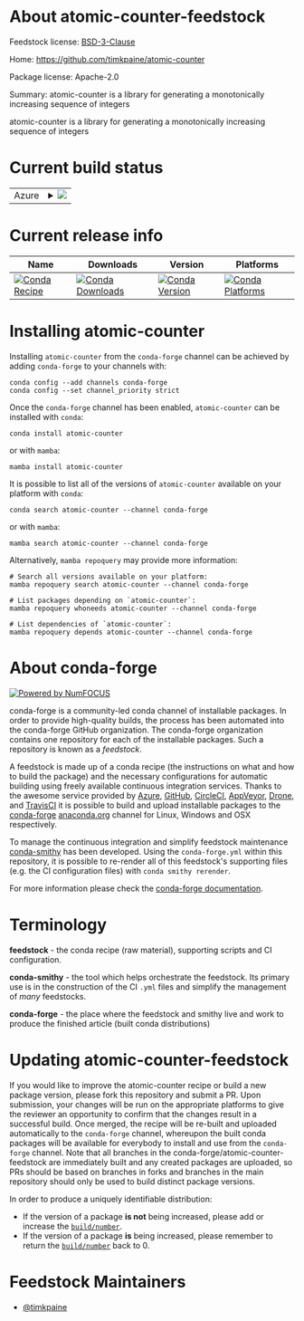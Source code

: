About atomic-counter-feedstock
==============================

Feedstock license: [BSD-3-Clause](https://github.com/conda-forge/atomic-counter-feedstock/blob/main/LICENSE.txt)

Home: https://github.com/timkpaine/atomic-counter

Package license: Apache-2.0

Summary: atomic-counter is a library for generating a monotonically increasing sequence of integers

atomic-counter is a library for generating a monotonically increasing sequence of integers

Current build status
====================


<table>
    
  <tr>
    <td>Azure</td>
    <td>
      <details>
        <summary>
          <a href="https://dev.azure.com/conda-forge/feedstock-builds/_build/latest?definitionId=20823&branchName=main">
            <img src="https://dev.azure.com/conda-forge/feedstock-builds/_apis/build/status/atomic-counter-feedstock?branchName=main">
          </a>
        </summary>
        <table>
          <thead><tr><th>Variant</th><th>Status</th></tr></thead>
          <tbody><tr>
              <td>win_64_python3.10.____cpython</td>
              <td>
                <a href="https://dev.azure.com/conda-forge/feedstock-builds/_build/latest?definitionId=20823&branchName=main">
                  <img src="https://dev.azure.com/conda-forge/feedstock-builds/_apis/build/status/atomic-counter-feedstock?branchName=main&jobName=win&configuration=win%20win_64_python3.10.____cpython" alt="variant">
                </a>
              </td>
            </tr><tr>
              <td>win_64_python3.11.____cpython</td>
              <td>
                <a href="https://dev.azure.com/conda-forge/feedstock-builds/_build/latest?definitionId=20823&branchName=main">
                  <img src="https://dev.azure.com/conda-forge/feedstock-builds/_apis/build/status/atomic-counter-feedstock?branchName=main&jobName=win&configuration=win%20win_64_python3.11.____cpython" alt="variant">
                </a>
              </td>
            </tr><tr>
              <td>win_64_python3.12.____cpython</td>
              <td>
                <a href="https://dev.azure.com/conda-forge/feedstock-builds/_build/latest?definitionId=20823&branchName=main">
                  <img src="https://dev.azure.com/conda-forge/feedstock-builds/_apis/build/status/atomic-counter-feedstock?branchName=main&jobName=win&configuration=win%20win_64_python3.12.____cpython" alt="variant">
                </a>
              </td>
            </tr><tr>
              <td>win_64_python3.13.____cp313</td>
              <td>
                <a href="https://dev.azure.com/conda-forge/feedstock-builds/_build/latest?definitionId=20823&branchName=main">
                  <img src="https://dev.azure.com/conda-forge/feedstock-builds/_apis/build/status/atomic-counter-feedstock?branchName=main&jobName=win&configuration=win%20win_64_python3.13.____cp313" alt="variant">
                </a>
              </td>
            </tr><tr>
              <td>win_64_python3.9.____cpython</td>
              <td>
                <a href="https://dev.azure.com/conda-forge/feedstock-builds/_build/latest?definitionId=20823&branchName=main">
                  <img src="https://dev.azure.com/conda-forge/feedstock-builds/_apis/build/status/atomic-counter-feedstock?branchName=main&jobName=win&configuration=win%20win_64_python3.9.____cpython" alt="variant">
                </a>
              </td>
            </tr>
          </tbody>
        </table>
      </details>
    </td>
  </tr>
</table>

Current release info
====================

| Name | Downloads | Version | Platforms |
| --- | --- | --- | --- |
| [![Conda Recipe](https://img.shields.io/badge/recipe-atomic--counter-green.svg)](https://anaconda.org/conda-forge/atomic-counter) | [![Conda Downloads](https://img.shields.io/conda/dn/conda-forge/atomic-counter.svg)](https://anaconda.org/conda-forge/atomic-counter) | [![Conda Version](https://img.shields.io/conda/vn/conda-forge/atomic-counter.svg)](https://anaconda.org/conda-forge/atomic-counter) | [![Conda Platforms](https://img.shields.io/conda/pn/conda-forge/atomic-counter.svg)](https://anaconda.org/conda-forge/atomic-counter) |

Installing atomic-counter
=========================

Installing `atomic-counter` from the `conda-forge` channel can be achieved by adding `conda-forge` to your channels with:

```
conda config --add channels conda-forge
conda config --set channel_priority strict
```

Once the `conda-forge` channel has been enabled, `atomic-counter` can be installed with `conda`:

```
conda install atomic-counter
```

or with `mamba`:

```
mamba install atomic-counter
```

It is possible to list all of the versions of `atomic-counter` available on your platform with `conda`:

```
conda search atomic-counter --channel conda-forge
```

or with `mamba`:

```
mamba search atomic-counter --channel conda-forge
```

Alternatively, `mamba repoquery` may provide more information:

```
# Search all versions available on your platform:
mamba repoquery search atomic-counter --channel conda-forge

# List packages depending on `atomic-counter`:
mamba repoquery whoneeds atomic-counter --channel conda-forge

# List dependencies of `atomic-counter`:
mamba repoquery depends atomic-counter --channel conda-forge
```


About conda-forge
=================

[![Powered by
NumFOCUS](https://img.shields.io/badge/powered%20by-NumFOCUS-orange.svg?style=flat&colorA=E1523D&colorB=007D8A)](https://numfocus.org)

conda-forge is a community-led conda channel of installable packages.
In order to provide high-quality builds, the process has been automated into the
conda-forge GitHub organization. The conda-forge organization contains one repository
for each of the installable packages. Such a repository is known as a *feedstock*.

A feedstock is made up of a conda recipe (the instructions on what and how to build
the package) and the necessary configurations for automatic building using freely
available continuous integration services. Thanks to the awesome service provided by
[Azure](https://azure.microsoft.com/en-us/services/devops/), [GitHub](https://github.com/),
[CircleCI](https://circleci.com/), [AppVeyor](https://www.appveyor.com/),
[Drone](https://cloud.drone.io/welcome), and [TravisCI](https://travis-ci.com/)
it is possible to build and upload installable packages to the
[conda-forge](https://anaconda.org/conda-forge) [anaconda.org](https://anaconda.org/)
channel for Linux, Windows and OSX respectively.

To manage the continuous integration and simplify feedstock maintenance
[conda-smithy](https://github.com/conda-forge/conda-smithy) has been developed.
Using the ``conda-forge.yml`` within this repository, it is possible to re-render all of
this feedstock's supporting files (e.g. the CI configuration files) with ``conda smithy rerender``.

For more information please check the [conda-forge documentation](https://conda-forge.org/docs/).

Terminology
===========

**feedstock** - the conda recipe (raw material), supporting scripts and CI configuration.

**conda-smithy** - the tool which helps orchestrate the feedstock.
                   Its primary use is in the construction of the CI ``.yml`` files
                   and simplify the management of *many* feedstocks.

**conda-forge** - the place where the feedstock and smithy live and work to
                  produce the finished article (built conda distributions)


Updating atomic-counter-feedstock
=================================

If you would like to improve the atomic-counter recipe or build a new
package version, please fork this repository and submit a PR. Upon submission,
your changes will be run on the appropriate platforms to give the reviewer an
opportunity to confirm that the changes result in a successful build. Once
merged, the recipe will be re-built and uploaded automatically to the
`conda-forge` channel, whereupon the built conda packages will be available for
everybody to install and use from the `conda-forge` channel.
Note that all branches in the conda-forge/atomic-counter-feedstock are
immediately built and any created packages are uploaded, so PRs should be based
on branches in forks and branches in the main repository should only be used to
build distinct package versions.

In order to produce a uniquely identifiable distribution:
 * If the version of a package **is not** being increased, please add or increase
   the [``build/number``](https://docs.conda.io/projects/conda-build/en/latest/resources/define-metadata.html#build-number-and-string).
 * If the version of a package **is** being increased, please remember to return
   the [``build/number``](https://docs.conda.io/projects/conda-build/en/latest/resources/define-metadata.html#build-number-and-string)
   back to 0.

Feedstock Maintainers
=====================

* [@timkpaine](https://github.com/timkpaine/)

